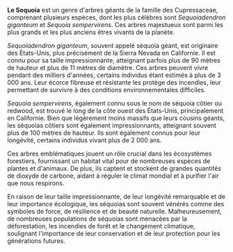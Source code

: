 **Le Sequoia** est un genre d'arbres géants de la famille des Cupressaceae, comprenant plusieurs espèces, dont les plus célèbres sont *Sequoiadendron giganteum* et *Sequoia sempervirens*. Ces arbres majestueux sont parmi les plus grands et les plus anciens êtres vivants de la planète. 

*Sequoiadendron giganteum*, souvent appelé séquoia géant, est originaire des États-Unis, plus précisément de la Sierra Nevada en Californie. Il est connu pour sa taille impressionnante, atteignant parfois plus de 90 mètres de hauteur et plus de 11 mètres de diamètre. Ces arbres peuvent vivre pendant des milliers d'années, certains individus étant estimés à plus de 3 000 ans. Leur écorce fibreuse et résistante les protège des incendies, leur permettant de survivre à des conditions environnementales difficiles.

*Sequoia sempervirens*, également connu sous le nom de séquoia côtier ou redwood, est trouvé le long de la côte ouest des États-Unis, principalement en Californie. Bien que légèrement moins massifs que leurs cousins géants, les séquoias côtiers sont également impressionnants, atteignant souvent plus de 100 mètres de hauteur. Ils sont également connus pour leur longévité, certains individus vivant plus de 2 000 ans.

Ces arbres emblématiques jouent un rôle crucial dans les écosystèmes forestiers, fournissant un habitat vital pour de nombreuses espèces de plantes et d'animaux. De plus, ils captent et stockent de grandes quantités de dioxyde de carbone, aidant à réguler le climat mondial et à purifier l'air que nous respirons.

En raison de leur taille impressionnante, de leur longévité remarquable et de leur importance écologique, les séquoias sont souvent vénérés comme des symboles de force, de résilience et de beauté naturelle. Malheureusement, de nombreuses populations de séquoias sont menacées par la déforestation, les incendies de forêt et le changement climatique, soulignant l'importance de leur conservation et de leur protection pour les générations futures.